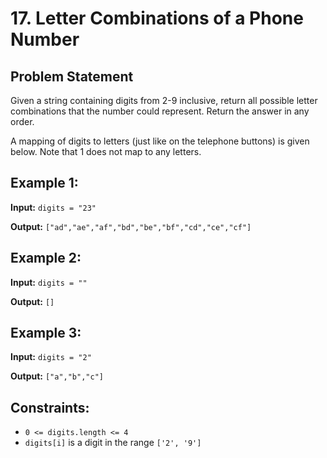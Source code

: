 # 17. Letter Combinations of a Phone Number

## Problem Statement
Given a string containing digits from 2-9 inclusive, return all possible letter combinations that the number could represent. Return the answer in any order.

A mapping of digits to letters (just like on the telephone buttons) is given below. Note that 1 does not map to any letters.

## Example 1:
**Input:** `digits = "23"`

**Output:** `["ad","ae","af","bd","be","bf","cd","ce","cf"]`

## Example 2:
**Input:** `digits = ""`

**Output:** `[]`

## Example 3:
**Input:** `digits = "2"`

**Output:** `["a","b","c"]`

## Constraints:
- `0 <= digits.length <= 4`
- `digits[i]` is a digit in the range `['2', '9']`
